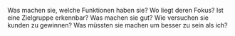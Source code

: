 Was machen sie, welche Funktionen haben sie?
Wo liegt deren Fokus?
Ist eine Zielgruppe erkennbar?
Was machen sie gut?
Wie versuchen sie kunden zu gewinnen?
Was müssten sie machen um besser zu sein als ich?